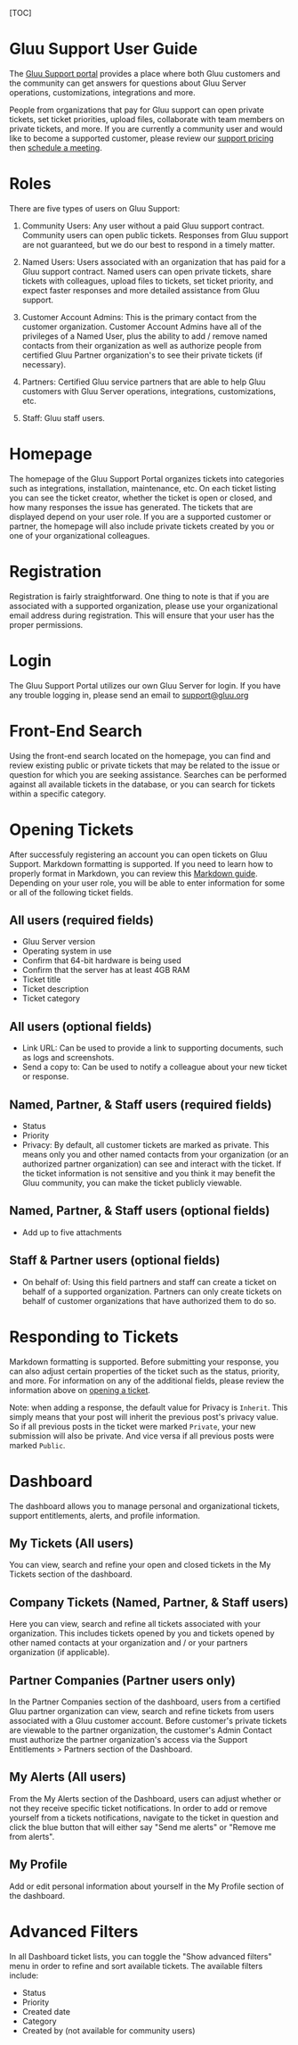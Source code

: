 [TOC]

# Gluu Support User Guide
The [Gluu Support portal](https://support.gluu.org) provides a place where both Gluu customers and the community can get answers for questions about Gluu Server operations, customizations, integrations and more. 

People from organizations that pay for Gluu support can open private tickets, set ticket priorities, upload files, collaborate with team members on private tickets, and more. If you are currently a community user and would like to become a supported customer, please review our [support pricing](http://gluu.org/pricing) then [schedule a meeting](http://gluu.org/booking). 

# Roles
There are five types of users on Gluu Support:   

1. Community Users: Any user without a paid Gluu support contract.  Community users can open public tickets. Responses from Gluu support are not guaranteed, but we do our best to respond in a timely matter. 

2. Named Users: Users associated with an organization that has paid for a Gluu support contract. Named users can open private tickets, share tickets with colleagues, upload files to tickets, set ticket priority, and expect faster responses and more detailed assistance from Gluu support.

3. Customer Account Admins: This is the primary contact from the customer organization. Customer Account Admins have all of the privileges of a Named User, plus the ability to add / remove named contacts from their organization as well as authorize people from certified Gluu Partner organization's to see their private tickets (if necessary).    

3. Partners: Certified Gluu service partners that are able to help Gluu customers with Gluu Server operations, integrations, customizations, etc.    

4. Staff: Gluu staff users.     
  
# Homepage
The homepage of the Gluu Support Portal organizes tickets into categories such as integrations, installation, maintenance, etc. On each ticket listing you can see the ticket creator, whether the ticket is open or closed, and how many responses the issue has generated. The tickets that are displayed depend on your user role. If you are a supported customer or partner, the homepage will also include private tickets created by you or one of your organizational colleagues. 

# Registration
Registration is fairly straightforward. One thing to note is that if you are associated with a supported organization, please use your organizational email address during registration. This will ensure that your user has the proper permissions. 

# Login 
The Gluu Support Portal utilizes our own Gluu Server for login. If you have any trouble logging in, please send an email to [support@gluu.org](mailto:support@gluu.org)

# Front-End Search
Using the front-end search located on the homepage, you can find and review existing public or private tickets that may be related to the issue or question for which you are seeking assistance. Searches can be performed against all available tickets in the database, or you can search for tickets within a specific category.

# Opening Tickets
After successfuly registering an account you can open tickets on Gluu Support. Markdown formatting is supported. If you need to learn how to properly format in Markdown, you can review this [Markdown guide](http://dillinger.io/). Depending on your user role, you will be able to enter information for some or all of the following ticket fields. 

## All users (required fields)

- Gluu Server version
- Operating system in use
- Confirm that 64-bit hardware is being used
- Confirm that the server has at least 4GB RAM
- Ticket title
- Ticket description
- Ticket category

## All users (optional fields)

- Link URL: Can be used to provide a link to supporting documents, such as logs and screenshots.    
- Send a copy to: Can be used to notify a colleague about your new ticket or response. 

## Named, Partner, & Staff users (required fields)

- Status  
- Priority  
- Privacy: By default, all customer tickets are marked as private. This means only you and other named contacts from your organization (or an authorized partner organization) can see and interact with the ticket. If the ticket information is not sensitive and you think it may benefit the Gluu community, you can make the ticket publicly viewable. 

## Named, Partner, & Staff users (optional fields)

- Add up to five attachments 

## Staff & Partner users (optional fields)

- On behalf of: Using this field partners and staff can create a ticket on behalf of a supported organization. Partners can only create tickets on behalf of customer organizations that have authorized them to do so.  

# Responding to Tickets
Markdown formatting is supported. Before submitting your response, you can also adjust certain properties of the ticket such as the status, priority, and more. For information on any of the additional fields, please review the information above on [opening a ticket](#opening-tickets). 

Note: when adding a response, the default value for Privacy is `Inherit`. This simply means that your post will inherit the previous post's privacy value. So if all previous posts in the ticket were marked `Private`, your new submission will also be private. And vice versa if all previous posts were marked `Public`. 

# Dashboard

The dashboard allows you to manage personal and organizational tickets, support entitlements, alerts, and profile information. 

## My Tickets (All users)

You can view, search and refine your open and closed tickets in the My Tickets section of the dashboard. 

## Company Tickets (Named, Partner, & Staff users)

Here you can view, search and refine all tickets associated with your organization. This includes tickets opened by you and tickets opened by other named contacts at your organization and / or your partners organization (if applicable).  

## Partner Companies (Partner users only)

In the Partner Companies section of the dashboard, users from a certified Gluu partner organization can view, search and refine tickets from users associated with a Gluu customer account. Before customer's private tickets are viewable to the partner organization, the customer's Admin Contact must authorize the partner organization's access via the Support Entitlements > Partners section of the Dashboard. 

## My Alerts (All users)

From the My Alerts section of the Dashboard, users can adjust whether or not they receive specific ticket notifications. In order to add or remove yourself from a tickets notifications, navigate to the ticket in question and click the blue button that will either say "Send me alerts" or "Remove me from alerts".  

## My Profile

Add or edit personal information about yourself in the My Profile section of the dashboard. 

# Advanced Filters

In all Dashboard ticket lists, you can toggle the "Show advanced filters" menu in order to refine and sort available tickets. The available filters include: 

 - Status
 - Priority
 - Created date
 - Category
 - Created by (not available for community users) 
 
